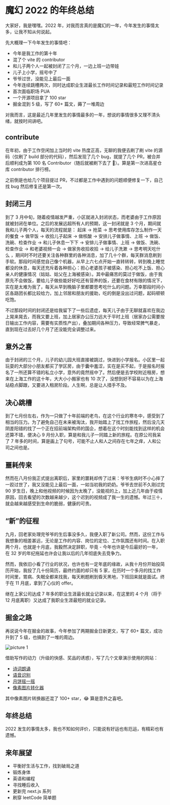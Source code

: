 # 魔幻 2022 的年终总结

大家好，我是嘿嘿。2022 年，对我而言真的是魔幻的一年，今年发生的事情太多，让我不知从何说起。

先大概理一下今年发生的事情吧：

-   今年是我工作的第十年
-   混了个 vite 的 contributor
-   和儿子两个人一起被封闭了三个月，一边上班一边带娃
-   儿子上小学，摇号中了
-   爷爷过世，没能见上最后一面
-   今年连续跳槽两次，同时达成职业生涯最长工作时间记录和最短工作时间记录
-   首次面临职场 PUA
-   一个开源项目拿了 100 star
-   掘金混到 5 级，写了 60+ 篇文，薅了一堆周边

对我而言，这是最近几年里发生的事情最多的一年，想说的事情很多又理不清头绪，就按时间讲吧。

## contribute

在年初，由于工作空闲加上当时的 vite 热度正高，无聊的我便去刷了刷 vite 的源码（仅刷了 build 部分的代码），然后发现了几个 bug，就提了几个 PR，被合并后顺利成为第 100 名 Contributor（随后就被刷下去了 🤦）。算是第一次进高星仓库 contributor 排行榜。

之前倒是也给几个项目提过 PR，不过都是工作中遇到的问题顺便修复一下，自己找 bug 然后修复还是第一次。

## 封闭三月

到了 3 月中旬，随着疫情越发严重，小区就进入封闭状态，而老婆由于工作原因就被封闭在单位。之后的发展远超所有人的预期，这一封闭就是 3 个月，期间就我和儿子两个人，每天的流程就是： 起床 -> 抢菜 -> 思考使用库存怎么制作一天的餐食 -> 做早饭 -> 收拾儿子起床 -> 做核酸 -> 安排儿子做事情、上班 -> 做饭、洗碗、检查作业 -> 和儿子休息一下下 -> 安排儿子做事情、上班 -> 做饭、洗碗、检查作业 -> 和老婆视频一会 -> 做家务收拾收拾 -> 给儿子洗漱 -> 思考明天吃什么 ，期间时不时还要关注各种群里的各种消息，加了几十个群，每天群消息刷到手软。那段时间感觉自己像个机器，从早上六七点开始一直转转转，转到晚上睡觉都没的休息，每天还充斥着各种担心：担心老婆孩子被感染、担心吃不上饭、担心亲人的健康情况（姑姑、姑父在上海被感染）。其中最痛苦的莫过于做饭，由于我原先不会做饭，要给儿子做些能好好吃还有营养的饭，还要在食材有限的情况下，实在是太难为我了，每天从早到晚脑子里都要思考吃什么的问题。万幸那段时间小区各路团长都比较给力，加上邻居和朋友的援助，吃的倒是没出过问题，起码顿顿吃饱。

不过那段时间的封闭还是给我留下了一些后遗症，每天儿子由于无聊就喜欢在我边上晃来晃去，而我又要上班，加上居家办公压力远大于平时上班（居家办公需要按日输出工作内容，需要有实质性产出），叠加期间各种压力，导致经常脾气暴走，直到现在过去好几个月了还没能完全调整过来。

## 意外之喜

由于封闭的三个月，儿子的幼儿园大班直接被跳过，快进到小学报名。小区里一起玩耍的大部分小朋友都买了学区房，由于囊中羞涩，实在是买不起，于是报名时报名了一所还算不错的私立小学，意外的竟然摇中了。然后便是去学校附近租房，想来在上海工作的这十年，大大小小搬家也有 10 次了，没想到好不容易以为在上海站稳点脚跟，又要进入租房阶段。人生啊，总是让人措手不及。

## 决心跳槽

到了七月份左右，作为一只做了十年前端的老鸟，在这个行业的寒冬中，感受到了相当的压力。为了避免自己在未来被淘汰，我开始踏上了找工作旅程，然后没几天阴差阳错的找了一个正在招前端架构师的国企，想着在这个时刻能找到这样的机会还算不错，便决心 9 月份入职，算是和我儿子一同踏上新的旅程。在原公司我呆了 7 年多的时间，算是画上了句号，可能不止人和人之间存在七年之痒，人和公司之间也是。

## 噩耗传来

然而在八月份我正式提出离职后，家里的噩耗却传了过来：爷爷生病时不小心摔了一跤过世了，我又没能见上最后一面，一如当初我的奶奶。爷爷去世前不久刚过完 90 岁生日，晚上和他视频的时候因为太晚了，没能视的上，加上近几年由于疫情原因，回去看望的次数越来越少，这个迟到的视频成了我一生的遗憾。年过三十，就会越来越感受到生命的脆弱，健康的可贵。

## “新”的征程

九月，回老家处理完爷爷的生后事没多久，我便入职了新公司。然而，这份工作与我想象的相差甚远，无论是工作的内容、岗位的定位、工作氛围还有时间。在入职两个月，也就是十月底，我毅然决定辞职，毕竟 - 今年也许是今后最好的一年，在 32 岁的年纪拖延也许会让我以后的几年彻底失去竞争力。

然而，我依旧小看了行业的状况，也许也有一定年底的缘故，从我十月份开始投简历开始，我投了几十份简历，最终约面的却只有 5 家，在历时一个多月的找工作时间里，胃病、失眠全都来找我，每天刷题刷到昏天黑地，下班回来就是面试。终于在 11 月底，拿到了心仪的 offer。

继在上家公司达成 7 年多的职业生涯最长就业记录以来，在这里的 4 个月（将于 12 月底离职）又达成了我职业生涯最短的就业记录。

## 掘金之路

再说说今年在掘金的故事，今年参加了两期掘金日新更文，写了 60+ 篇文，成功升到了 5 级，也搞到了一堆的周边。

![picture 1](/image/blog-2022-32.png)

借助写作的动力（升级的快感、奖品的诱惑），写了几个文章演示使用的网站：

-   [诗词朗诵](https://github.com/ZxBing0066/poetry-reader)
-   [语音识别](https://github.com/ZxBing0066/speech-recognition)
-   [月饼摇一摇](https://github.com/ZxBing0066/shake-your-mooncake)
-   [像素图片转化器](https://github.com/ZxBing0066/pixel-converter)

其中像素图片转换器还混了 100+ star，😂 算是意外之喜吧。

## 年终总结

2022 发生的事情太多，我也不知如何评价，只能说有好运也有厄运，有精彩也有遗憾。

## 来年展望

-   平衡好生活与工作，找到破局之道
-   锻炼身体
-   英语和编程
-   寻找睡后收入
-   更新完 next.js 系列
-   刷穿 leetCode 简单题
